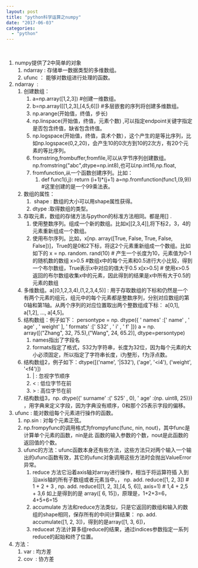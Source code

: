 ```yaml
---
layout: post
title: "python科学运算之numpy"
date: "2017-06-03"
categories: 
  - "python"
---
```


 

1. numpy提供了2中简单的对象
    1. ndarray : 存储单一数据类型的多维数组。
    2. ufunc ： 能够对数组进行处理的函数。
2. ndarray  :
    1. 创建数组：
        1. a=np.array(\[1,2,3\]) #创建一维数组。
        2. b=np.array(\[\[1,2,3\],\[4,5,6\]\]) #多层嵌套的序列将创建多维数组。
        3. np.arange(开始值，终值，步长)
        4. np.linspace(开始值，终值，元素个数) ,可以指定endpoint关键字指定是否包含终值，缺省包含终值。
        5. np.logspace(开始值，终值，袁术个数），这个产生的是等比序列，比如np.logspace(0,2,20)，会产生10的0次方到10的2次方，有20个元素的等比序列。
        6. fromstring,frombuffer,fromfile,可以从字节序列创建数组。np.fromstring("abc",dtype=np.int8),也可以np.int16,np.float,
        7. fromfunction,从一个函数创建序列。比如：
            1. def func1(i,j): return (i+1)\*(j+1) a=np.fromfunction(func1,(9,9)) #这里创建的是一个99乘法表。
    2. 数组的属性：
        1.  shape : 数组的大小可以用shape属性获得。
        2. dtype :取得数组的类型。
    3. 存取元素，数组的存储方法与python的标准方法相同。都是用\[\] .
        1. 使用整数序列。组成一个新的数组。比如x\[\[2,3,4\]\],将下标2，3，4的元素重新组成一个数组。
        2. 使用布尔序列。比如，x\[np. array(\[True, False, True, False, False\])\]，True的是0和2下标，将这2个元素重新组成一个数组。比如如下的 x = np. random. rand(10) # 产生一个长度为10，元素值为0-1的随机数的数组 x>0.5 #数组x中的每个元素和0.5进行大小比较，得到一个布尔数组，True表示x中对应的值大于0.5 x\[x>0.5\] # 使用x>0.5返回的布尔数组收集x中的元素，因此得到的结果是x中所有大于0.5的元素的数组
    4. 多维数组。a\[(0,1,2,3,4),(1,2,3,4,5)\] : 用于存取数组的下标和仍然是一个有两个元素的组元，组元中的每个元素都是整数序列，分别对应数组的第0轴和第1轴。从两个序列的对应位置取出两个整数组成下标： a\[0,1\], a\[1,2\], ..., a\[4,5\]。
    5. 结构数组：例子如下： persontype = np. dtype({ ' names' :\[' name' , ' age' , ' weight' \], ' formats' :\[' S32' , ' i' , ' f' \]}) a = np. array(\[("Zhang", 32, 75.5),("Wang", 24, 65.2)\], dtype=persontype)
        1. names指出了字段名
        2. formats指定了格式，S32为字符串，长度为32位，因为每个元素的大小必须固定，所以指定了字符串长度，i为整形，f为浮点数。
    6. 结构数组2，例子如下：dtype(\[('name', '|S32'), ('age', '<i4'), ('weight', '<f4')\])
        1. | : 忽视字节顺序
        2. < : 低位字节在前
        3. \> : 高位字节在前
    7. 结构数组3，np. dtype({' surname' :(' S25' , 0), ' age' :(np. uint8, 25)}) ，用字典来定义字段，因为字典没有顺序，0和那个25表示字段的偏移。
3. ufunc : 能对数组每个元素进行操作的函数。
    1. np.sin : 对每个元素正弦。
    2. np.frompyfunc的调用格式为frompyfunc(func, nin, nout)，其中func是计算单个元素的函数，nin是此 函数的输入参数的个数，nout是此函数的返回值的个数。
    3. ufunc的方法：ufunc函数本身还有些方法，这些方法只对两个输入一个输出的ufunc函数有效，其它的ufunc对象调用这些方法时会抛出ValueError异常。
        1. reduce 方法它沿着axis轴对array进行操作，相当于将<op>运算符插 入到沿axis轴的所有子数组或者元素当中。， np. add. reduce(\[1, 2, 3\]) # 1 + 2 + 3 , np. add. reduce(\[\[1, 2, 3\],\[4, 5, 6\]\], axis=1) # 1,4 + 2,5 + 3,6 如上是得到的是 array(\[ 6, 15\])，原理是，1+2+3=6，4+5+6=15
        2. accumulate 方法和reduce方法类似，只是它返回的数组和输入的数组的shape相同，保存所有的中间计算结果： np. add. accumulate(\[1, 2, 3\])，得到的是array(\[1, 3, 6\])，
        3. reduceat 方法计算多组reduce的结果，通过indices参数指定一系列reduce的起始和终了位置。
4. 方法：
    1. var : 均方差
    2. cov  : 协方差
